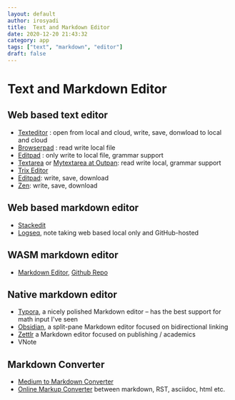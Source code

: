 ```yaml
---
layout: default
author: irosyadi
title:  Text and Markdown Editor
date: 2020-12-20 21:43:32
category: app
tags: ["text", "markdown", "editor"]
draft: false
---
```


# Text and Markdown Editor

## Web based text editor
- [Texteditor](https://texteditor.co/) : open from local and cloud, write, save, donwload to local and cloud
- [Browserpad](https://browserpad.org/#) : read write local file
- [Editpad](https://www.editpad.org/) : only write to local file, grammar support
- [Textarea](https://textarea.online/) or [Mytextarea at Outpan](https://www.outpan.com/app/e7d5b37405/mytextarea): read write local, grammar support
- [Trix Editor](https://trix-editor.org/)
- [Editpad](https://www.editpad.org/): write, save, download
- [Zen](https://zen.unit.ms/): write, save, download

## Web based markdown editor
- [Stackedit](https://stackedit.io/)
- [Logseq](https://logseq.com/), note taking web based local only and GitHub-hosted

## WASM markdown editor
- [Markdown Editor](https://rsms.me/markdown-wasm/), [Github Repo](https://github.com/rsms/markdown-wasm)

## Native markdown editor
- [Typora](https://typora.io/), a nicely polished Markdown editor – has the best support for math input I've seen
- [Obsidian](https://obsidian.md/features), a split-pane Markdown editor focused on bidirectional linking
- [Zettlr](https://www.zettlr.com/) a Markdown editor focused on publishing / academics
- VNote

## Markdown Converter
- [Medium to Markdown Converter](https://medium-to-markdown.com/)
- [Online Markup Converter](https://markup.rocks/) between markdown, RST, asciidoc, html etc.